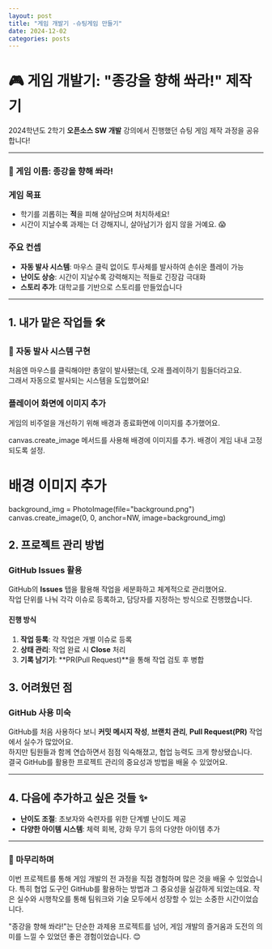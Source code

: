 ```yaml
---
layout: post
title: "게임 개발기 -슈팅게임 만들기"
date: 2024-12-02
categories: posts
---
```


# 🎮 게임 개발기: "종강을 향해 쏴라!" 제작기

2024학년도 2학기 **오픈소스 SW 개발** 강의에서 진행했던 슈팅 게임 제작 과정을 공유합니다!  

---

### 🎯 게임 이름: **종강을 향해 쏴라!**
### 게임 목표

- 학기를 괴롭히는 **적**을 피해 살아남으며 처치하세요!
- 시간이 지날수록 과제는 더 강해지니, 살아남기가 쉽지 않을 거예요. 😱

### 주요 컨셉

- **자동 발사 시스템**: 마우스 클릭 없이도 투사체를 발사하여 손쉬운 플레이 가능
- **난이도 상승**: 시간이 지날수록 강력해지는 적들로 긴장감 극대화
- **스토리 추가**: 대학교를 기반으로 스토리를 만들었습니다
---

## 1. 내가 맡은 작업들 🛠️

### 🔫 **자동 발사 시스템 구현**
처음엔 마우스를 클릭해야만 총알이 발사됐는데, 오래 플레이하기 힘들더라고요.  
그래서 자동으로 발사되는 시스템을 도입했어요!  

### 플레이어 화면에 이미지 추가
게임의 비주얼을 개선하기 위해 배경과 종료화면에 이미지를 추가했어요.

canvas.create_image 메서드를 사용해 배경에 이미지를 추가.
배경이 게임 내내 고정되도록 설정.

# 배경 이미지 추가
background_img = PhotoImage(file="background.png")
canvas.create_image(0, 0, anchor=NW, image=background_img)

## 2. 프로젝트 관리 방법 

### **GitHub Issues 활용**
GitHub의 **Issues** 탭을 활용해 작업을 세분화하고 체계적으로 관리했어요.  
작업 단위를 나눠 각각 이슈로 등록하고, 담당자를 지정하는 방식으로 진행했습니다.

#### 진행 방식
1. **작업 등록**: 각 작업은 개별 이슈로 등록  
2. **상태 관리**: 작업 완료 시 **Close** 처리  
3. **기록 남기기**: **PR(Pull Request)**을 통해 작업 검토 후 병합  

## 3. 어려웠던 점 

### GitHub 사용 미숙
GitHub를 처음 사용하다 보니 **커밋 메시지 작성**, **브랜치 관리**, **Pull Request(PR)** 작업에서 실수가 많았어요.  
하지만 팀원들과 함께 연습하면서 점점 익숙해졌고, 협업 능력도 크게 향상됐습니다.  
결국 GitHub를 활용한 프로젝트 관리의 중요성과 방법을 배울 수 있었어요.


---

## 4. 다음에 추가하고 싶은 것들 ✨

- **난이도 조절**: 초보자와 숙련자를 위한 단계별 난이도 제공
- **다양한 아이템 시스템**: 체력 회복, 강화 무기 등의 다양한 아이템 추가

---


### 🎉 마무리하며

이번 프로젝트를 통해 게임 개발의 전 과정을 직접 경험하며 많은 것을 배울 수 있었습니다. 특히 협업 도구인 GitHub를 활용하는 방법과 그 중요성을 실감하게 되었는데요. 작은 실수와 시행착오를 통해 팀워크와 기술 모두에서 성장할 수 있는 소중한 시간이었습니다.

"종강을 향해 쏴라!"는 단순한 과제용 프로젝트를 넘어, 게임 개발의 즐거움과 도전의 의미를 느낄 수 있었던 좋은 경험이었습니다. 😊


